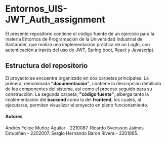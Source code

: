 # Entornos_UIS-JWT_Auth_assignment
El presente repositorio contiene el código fuente de un ejercicio para la materia Entornos de Programación de la Universidad Industrial de Santander, que realiza una implementación práctica de un LogIn, con autenticación a través del uso de JWT, Spring boot, React y Javascript.

## Estructura del repositorio
El proyecto se encuentra organizado en dos carpetas principales. La primera, denominada **"documentación"**, contiene la descripción detallada de los componentes del sistema, así como el proceso seguido para su construcción. La segunda carpeta, **"código fuente"**, alberga tanto la implementación del **backend** como la del **frontend**, los cuales, al ejecutarse, permiten visualizar el proyecto en pleno funcionamiento.

#### Autores
Andrés Felipe Muñoz Aguilar - 2210087.
Ricardo Svensson Jaimes Estupiñan - 2202007.
Sergio Hernando Baron Rivera - 2201885.